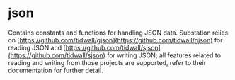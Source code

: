 # json
Contains constants and functions for handling JSON data. Substation relies on [https://github.com/tidwall/gjson](https://github.com/tidwall/gjson) for reading JSON and [https://github.com/tidwall/sjson](https://github.com/tidwall/sjson) for writing JSON; all features related to reading and writing from those projects are supported, refer to their documentation for further detail.
